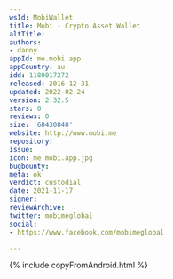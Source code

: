 ```yaml
---
wsId: MobiWallet
title: Mobi - Crypto Asset Wallet
altTitle: 
authors:
- danny
appId: me.mobi.app
appCountry: au
idd: 1180017272
released: 2016-12-31
updated: 2022-02-24
version: 2.32.5
stars: 0
reviews: 0
size: '68430848'
website: http://www.mobi.me
repository: 
issue: 
icon: me.mobi.app.jpg
bugbounty: 
meta: ok
verdict: custodial
date: 2021-11-17
signer: 
reviewArchive: 
twitter: mobimeglobal
social:
- https://www.facebook.com/mobimeglobal

---
```


{% include copyFromAndroid.html %}
